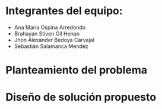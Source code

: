 # Integrantes del equipo:

- Ana María Ospina Arredondo
- Brahayan Stiven Gil Henao
- Jhon Alexander Bedoya Carvajal
- Sebastián Salamanca Mendez

# Planteamiento del problema


# Diseño de solución propuesto
